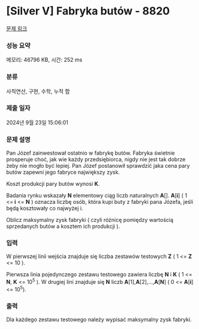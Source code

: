 # [Silver V] Fabryka butów - 8820 

[문제 링크](https://www.acmicpc.net/problem/8820) 

### 성능 요약

메모리: 46796 KB, 시간: 252 ms

### 분류

사칙연산, 구현, 수학, 누적 합

### 제출 일자

2024년 9월 23일 15:06:01

### 문제 설명

<p>Pan Józef zainwestował ostatnio w fabrykę butów. Fabryka świetnie prosperuje choć, jak wie każdy przedsiębiorca, nigdy nie jest tak dobrze żeby nie mogło być lepiej. Pan Józef postanowił sprawdzić jaka cena pary butów zapewni jego fabryce największy zysk.</p>

<p>Koszt produkcji pary butów wynosi <strong>K</strong>.</p>

<p>Badania rynku wskazały <strong>N</strong> elementowy ciąg liczb naturalnych <strong>A</strong>[]. <strong>A</strong>[<strong>i</strong>] ( 1 <=<strong> i</strong> <= <strong>N</strong> ) oznacza liczbę osób, która kupi buty z fabryki pana Józefa, jeśli będą kosztowały co najwyżej i.</p>

<p>Oblicz maksymalny zysk fabryki ( czyli różnicę pomiędzy wartością sprzedanych butów a kosztem ich produkcji ).</p>

### 입력 

 <p>W pierwszej linii wejścia znajduje się liczba zestawów testowych <strong>Z</strong> ( 1 <= <strong>Z</strong> <= 10 ).</p>

<p>Pierwsza linia pojedynczego zestawu testowego zawiera liczbę <strong>N</strong> i <strong>K</strong> ( 1 <= <strong>N</strong>, <strong>K</strong> <= 10<sup>5</sup> ). W drugiej lini znajduje się <strong>N</strong> liczb <strong>A</strong>[1],<strong>A</strong>[2],...,<strong>A</strong>[<strong>N</strong>] ( 0 <= <strong>A</strong>[<strong>i</strong>] <= 10<sup>5</sup>).</p>

### 출력 

 <p>Dla każdego zestawu testowego należy wypisać maksymalny zysk fabryki.</p>

